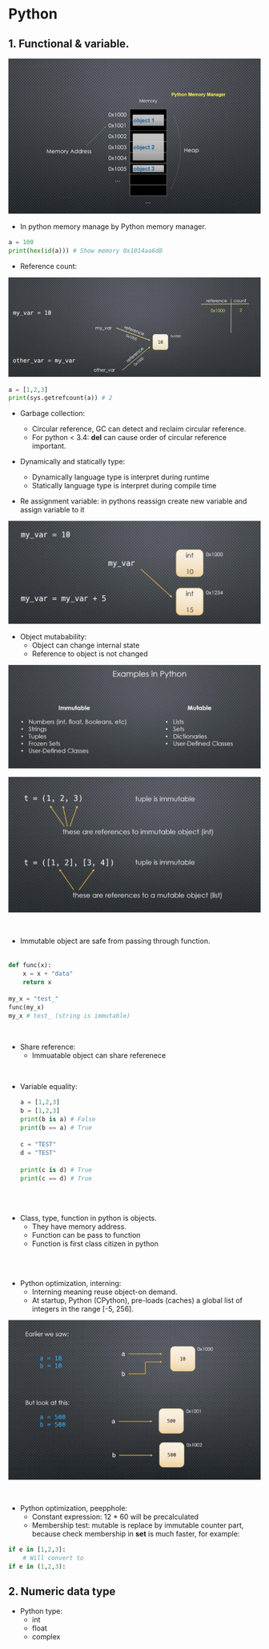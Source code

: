 # Python

## 1. Functional & variable.

![](img/python_1.png)

- In python memory manage by Python memory manager.

```python
a = 100
print(hex(id(a))) # Show memory 0x1014aa6d8
```

- Reference count:

![](img/python_2.png)


```python
a = [1,2,3]
print(sys.getrefcount(a)) # 2
```

- Garbage collection:
    - Circular reference, GC can detect and reclaim circular reference.
    - For python < 3.4: __del__ can cause order of circular reference important.
    
- Dynamically and statically type:  
  - Dynamically language type is interpret during runtime
  - Statically language type is interpret during compile time

- Re assignment variable: in pythons reassign create new variable and assign variable to it

![](img/python_3.png)

- Object mutabability:
  - Object can change internal state
  - Reference to object is not changed 

![](img/python_4.png)

![](img/python_5.png)

<br/>

- Immutable object are safe from passing through function.

```python

def func(x):
    x = x + "data"
    return x

my_x = "test_"
func(my_x)
my_x # test_ (string is immutable)

```

<br/>

- Share reference:
  - Immuatable object can share referenece

<br/>

- Variable equality:

    ```python
    a = [1,2,3]
    b = [1,2,3]
    print(b is a) # False
    print(b == a) # True

    c = "TEST"
    d = "TEST"

    print(c is d) # True
    print(c == d) # True

    ```


<br/>
<br/>

- Class, type, function in python is objects.
  - They have memory address.
  - Function can be pass to function
  - Function is first class citizen in python

<br/>
<br/>

- Python optimization, interning:
  - Interning meaning reuse object-on demand.
  - At startup, Python (CPython), pre-loads (caches) a global list of integers in the range [-5, 256].

![](img/python_6.png)

<br/>

- Python optimization, peepphole:
  -  Constant expression: 12 * 60 will be precalculated
  -  Membership test: mutable is replace by immutable counter part, because check membership in **set** is much faster, for example:

```python
if e in [1,2,3]:
    # Will convert to 
if e in (1,2,3):
```


## 2. Numeric data type

- Python type:
  - int
  - float
  - complex